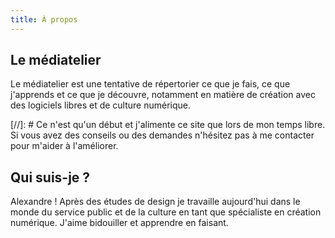 ```yaml
---
title: À propos
---
```


## Le médiatelier

Le médiatelier est une tentative de répertorier ce que je fais, ce que j'apprends et ce que je découvre, notamment en matière de création avec des logiciels libres et de culture numérique.

[//]: # Ce n'est qu'un début et j'alimente ce site que lors de mon temps libre. Si vous avez des conseils ou des demandes n'hésitez pas à me contacter pour m'aider à l'améliorer.

## Qui suis-je ?

Alexandre !
Après des études de design je travaille aujourd'hui dans le monde du service public et de la culture en tant que spécialiste en création numérique.
J'aime bidouiller et apprendre en faisant.
